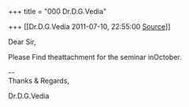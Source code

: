 +++
title = "000 Dr.D.G.Vedia"

+++
[[Dr.D.G.Vedia	2011-07-10, 22:55:00 [Source](https://groups.google.com/g/bvparishat/c/QHTsfqsX8bQ)]]



Dear Sir,

 

  Please Find theattachment for the seminar inOctober.  
  
--  
Thanks & Regards,  
  
Dr.D.G.Vedia  

